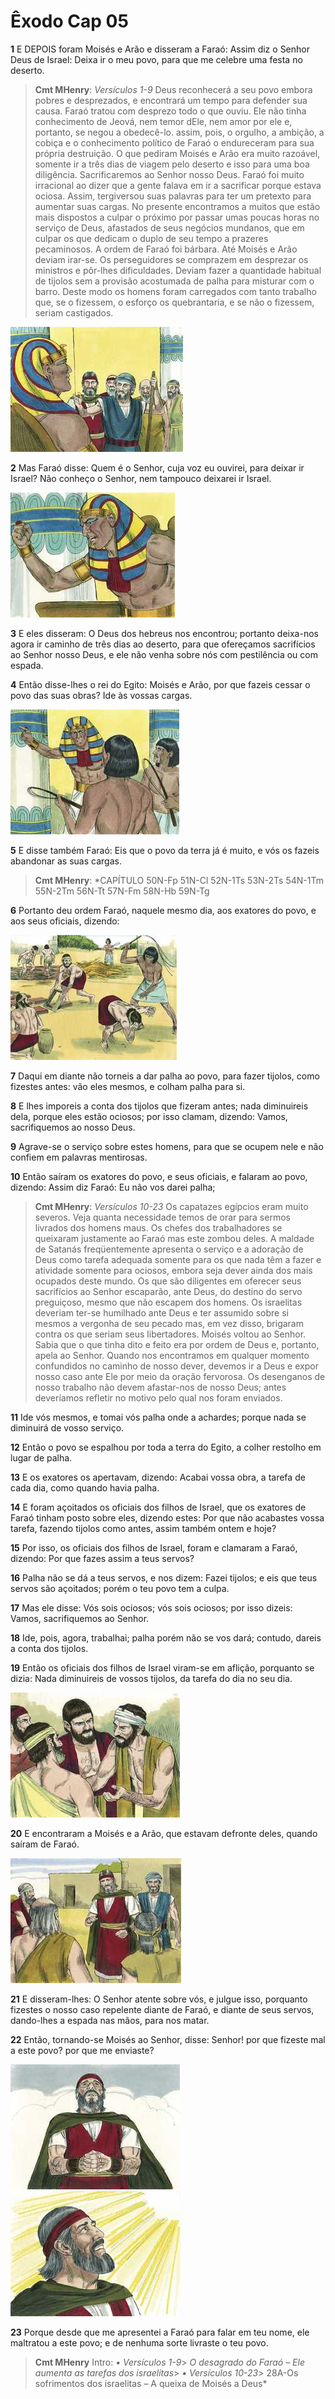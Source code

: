 # Êxodo Cap 05

**1** 	E DEPOIS foram Moisés e Arão e disseram a Faraó: Assim diz o Senhor Deus de Israel: Deixa ir o meu povo, para que me celebre uma festa no deserto.

> **Cmt MHenry**: *Versículos 1-9* Deus reconhecerá a seu povo embora pobres e desprezados, e encontrará um tempo para defender sua causa. Faraó tratou com desprezo todo o que ouviu. Ele não tinha conhecimento de Jeová, nem temor dEle, nem amor por ele e, portanto, se negou a obedecê-lo. assim, pois, o orgulho, a ambição, a cobiça e o conhecimento político de Faraó o endureceram para sua própria destruição. O que pediram Moisés e Arão era muito razoável, somente ir a três dias de viagem pelo deserto e isso para uma boa diligência. Sacrificaremos ao Senhor nosso Deus. Faraó foi muito irracional ao dizer que a gente falava em ir a sacrificar porque estava ociosa. Assim, tergiversou suas palavras para ter um pretexto para aumentar suas cargas. No presente encontramos a muitos que estão mais dispostos a culpar o próximo por passar umas poucas horas no serviço de Deus, afastados de seus negócios mundanos, que em culpar os que dedicam o duplo de seu tempo a prazeres pecaminosos. A ordem de Faraó foi bárbara. Até Moisés e Arão deviam irar-se. Os perseguidores se comprazem em desprezar os ministros e pôr-lhes dificuldades. Deviam fazer a quantidade habitual de tijolos sem a provisão acostumada de palha para misturar com o barro. Deste modo os homens foram carregados com tanto trabalho que, se o fizessem, o esforço os quebrantaria, e se não o fizessem, seriam castigados.

![](../Images/SweetPublishing/2-5-1.jpg) 

**2** 	Mas Faraó disse: Quem é o Senhor, cuja voz eu ouvirei, para deixar ir Israel? Não conheço o Senhor, nem tampouco deixarei ir Israel.

![](../Images/SweetPublishing/2-5-2.jpg) 

**3** 	E eles disseram: O Deus dos hebreus nos encontrou; portanto deixa-nos agora ir caminho de três dias ao deserto, para que ofereçamos sacrifícios ao Senhor nosso Deus, e ele não venha sobre nós com pestilência ou com espada.

**4** 	Então disse-lhes o rei do Egito: Moisés e Arão, por que fazeis cessar o povo das suas obras? Ide às vossas cargas.

![](../Images/SweetPublishing/2-5-3.jpg) 

**5** 	E disse também Faraó: Eis que o povo da terra já é muito, e vós os fazeis abandonar as suas cargas.

> **Cmt MHenry**: *CAPÍTULO 50N-Fp 51N-Cl 52N-1Ts 53N-2Ts 54N-1Tm 55N-2Tm 56N-Tt 57N-Fm 58N-Hb 59N-Tg

**6** 	Portanto deu ordem Faraó, naquele mesmo dia, aos exatores do povo, e aos seus oficiais, dizendo:

![](../Images/SweetPublishing/2-5-4.jpg) 

**7** 	Daqui em diante não torneis a dar palha ao povo, para fazer tijolos, como fizestes antes: vão eles mesmos, e colham palha para si.

**8** 	E lhes imporeis a conta dos tijolos que fizeram antes; nada diminuireis dela, porque eles estão ociosos; por isso clamam, dizendo: Vamos, sacrifiquemos ao nosso Deus.

**9** 	Agrave-se o serviço sobre estes homens, para que se ocupem nele e não confiem em palavras mentirosas.

**10** 	Então saíram os exatores do povo, e seus oficiais, e falaram ao povo, dizendo: Assim diz Faraó: Eu não vos darei palha;

> **Cmt MHenry**: *Versículos 10-23* Os capatazes egípcios eram muito severos. Veja quanta necessidade temos de orar para sermos livrados dos homens maus. Os chefes dos trabalhadores se queixaram justamente ao Faraó mas este zombou deles. A maldade de Satanás freqüentemente apresenta o serviço e a adoração de Deus como tarefa adequada somente para os que nada têm a fazer e atividade somente para ociosos, embora seja dever ainda dos mais ocupados deste mundo. Os que são diligentes em oferecer seus sacrifícios ao Senhor escaparão, ante Deus, do destino do servo preguiçoso, mesmo que não escapem dos homens. Os israelitas deveriam ter-se humilhado ante Deus e ter assumido sobre si mesmos a vergonha de seu pecado mas, em vez disso, brigaram contra os que seriam seus libertadores. Moisés voltou ao Senhor. Sabia que o que tinha dito e feito era por ordem de Deus e, portanto, apela ao Senhor. Quando nos encontramos em qualquer momento confundidos no caminho de nosso dever, devemos ir a Deus e expor nosso caso ante Ele por meio da oração fervorosa. Os desenganos de nosso trabalho não devem afastar-nos de nosso Deus; antes deveríamos refletir no motivo pelo qual nos foram enviados.

**11** 	Ide vós mesmos, e tomai vós palha onde a achardes; porque nada se diminuirá de vosso serviço.

**12** 	Então o povo se espalhou por toda a terra do Egito, a colher restolho em lugar de palha.

**13** 	E os exatores os apertavam, dizendo: Acabai vossa obra, a tarefa de cada dia, como quando havia palha.

**14** 	E foram açoitados os oficiais dos filhos de Israel, que os exatores de Faraó tinham posto sobre eles, dizendo estes: Por que não acabastes vossa tarefa, fazendo tijolos como antes, assim também ontem e hoje?

**15** 	Por isso, os oficiais dos filhos de Israel, foram e clamaram a Faraó, dizendo: Por que fazes assim a teus servos?

**16** 	Palha não se dá a teus servos, e nos dizem: Fazei tijolos; e eis que teus servos são açoitados; porém o teu povo tem a culpa.

**17** 	Mas ele disse: Vós sois ociosos; vós sois ociosos; por isso dizeis: Vamos, sacrifiquemos ao Senhor.

**18** 	Ide, pois, agora, trabalhai; palha porém não se vos dará; contudo, dareis a conta dos tijolos.

**19** 	Então os oficiais dos filhos de Israel viram-se em aflição, porquanto se dizia: Nada diminuireis de vossos tijolos, da tarefa do dia no seu dia.

![](../Images/SweetPublishing/2-5-5.jpg) 

**20** 	E encontraram a Moisés e a Arão, que estavam defronte deles, quando saíram de Faraó.

![](../Images/SweetPublishing/2-5-8.jpg) 

**21** 	E disseram-lhes: O Senhor atente sobre vós, e julgue isso, porquanto fizestes o nosso caso repelente diante de Faraó, e diante de seus servos, dando-lhes a espada nas mãos, para nos matar.

**22** 	Então, tornando-se Moisés ao Senhor, disse: Senhor! por que fizeste mal a este povo? por que me enviaste?

![](../Images/SweetPublishing/2-5-6.jpg) ![](../Images/SweetPublishing/2-5-7.jpg) 

**23** 	Porque desde que me apresentei a Faraó para falar em teu nome, ele maltratou a este povo; e de nenhuma sorte livraste o teu povo.


> **Cmt MHenry** Intro: *• Versículos 1-9*> *O desagrado do Faraó – Ele aumenta as tarefas dos israelitas*> *• Versículos 10-23*> 28A-Os sofrimentos dos israelitas – A queixa de Moisés a Deus*